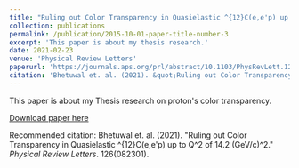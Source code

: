 ```yaml
---
title: "Ruling out Color Transparency in Quasielastic ^{12}C(e,e'p) up to Q^2 of 14.2 (GeV/c)^2"
collection: publications
permalink: /publication/2015-10-01-paper-title-number-3
excerpt: 'This paper is about my thesis research.'
date: 2021-02-23
venue: 'Physical Review Letters'
paperurl: 'https://journals.aps.org/prl/abstract/10.1103/PhysRevLett.126.082301'
citation: 'Bhetuwal et. al. (2021). &quot;Ruling out Color Transparency in Quasielastic 2 ().&quot; <i>Physical Review Letters</i>. 2021(082301).'
---
```

This paper is about my Thesis research on proton's color transparency.

[Download paper here](https://journals.aps.org/prl/abstract/10.1103/PhysRevLett.126.082301)

Recommended citation: Bhetuwal et. al. (2021). "Ruling out Color Transparency in Quasielastic ^{12}C(e,e'p) up to Q^2 of 14.2 (GeV/c)^2." <i>Physical Review Letters</i>. 126(082301).
